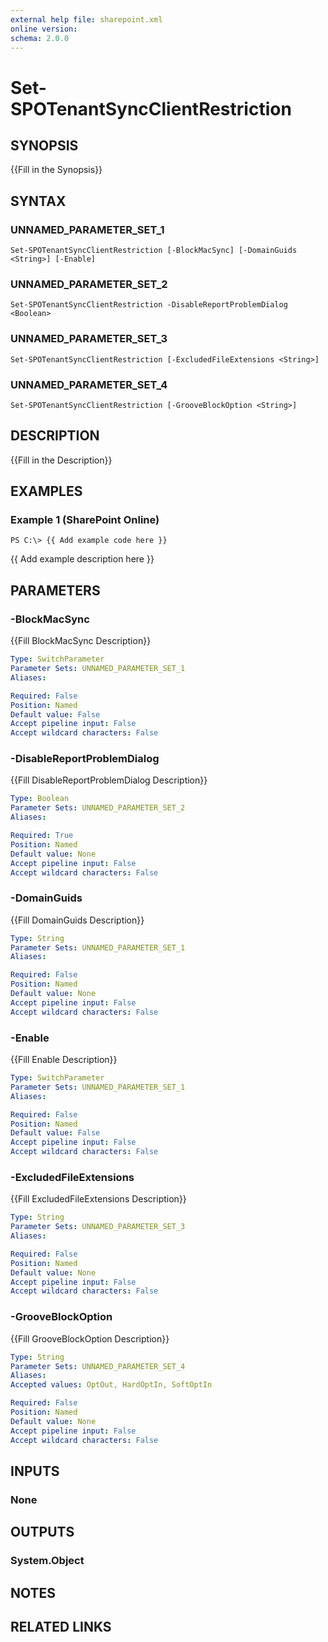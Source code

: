 ```yaml
---
external help file: sharepoint.xml
online version: 
schema: 2.0.0
---
```


# Set-SPOTenantSyncClientRestriction

## SYNOPSIS
{{Fill in the Synopsis}}

## SYNTAX

### UNNAMED_PARAMETER_SET_1
```
Set-SPOTenantSyncClientRestriction [-BlockMacSync] [-DomainGuids <String>] [-Enable]
```

### UNNAMED_PARAMETER_SET_2
```
Set-SPOTenantSyncClientRestriction -DisableReportProblemDialog <Boolean>
```

### UNNAMED_PARAMETER_SET_3
```
Set-SPOTenantSyncClientRestriction [-ExcludedFileExtensions <String>]
```

### UNNAMED_PARAMETER_SET_4
```
Set-SPOTenantSyncClientRestriction [-GrooveBlockOption <String>]
```

## DESCRIPTION
{{Fill in the Description}}

## EXAMPLES

### Example 1 (SharePoint Online)
```
PS C:\> {{ Add example code here }}
```

{{ Add example description here }}

## PARAMETERS

### -BlockMacSync
{{Fill BlockMacSync Description}}

```yaml
Type: SwitchParameter
Parameter Sets: UNNAMED_PARAMETER_SET_1
Aliases: 

Required: False
Position: Named
Default value: False
Accept pipeline input: False
Accept wildcard characters: False
```

### -DisableReportProblemDialog
{{Fill DisableReportProblemDialog Description}}

```yaml
Type: Boolean
Parameter Sets: UNNAMED_PARAMETER_SET_2
Aliases: 

Required: True
Position: Named
Default value: None
Accept pipeline input: False
Accept wildcard characters: False
```

### -DomainGuids
{{Fill DomainGuids Description}}

```yaml
Type: String
Parameter Sets: UNNAMED_PARAMETER_SET_1
Aliases: 

Required: False
Position: Named
Default value: None
Accept pipeline input: False
Accept wildcard characters: False
```

### -Enable
{{Fill Enable Description}}

```yaml
Type: SwitchParameter
Parameter Sets: UNNAMED_PARAMETER_SET_1
Aliases: 

Required: False
Position: Named
Default value: False
Accept pipeline input: False
Accept wildcard characters: False
```

### -ExcludedFileExtensions
{{Fill ExcludedFileExtensions Description}}

```yaml
Type: String
Parameter Sets: UNNAMED_PARAMETER_SET_3
Aliases: 

Required: False
Position: Named
Default value: None
Accept pipeline input: False
Accept wildcard characters: False
```

### -GrooveBlockOption
{{Fill GrooveBlockOption Description}}

```yaml
Type: String
Parameter Sets: UNNAMED_PARAMETER_SET_4
Aliases: 
Accepted values: OptOut, HardOptIn, SoftOptIn

Required: False
Position: Named
Default value: None
Accept pipeline input: False
Accept wildcard characters: False
```

## INPUTS

### None

## OUTPUTS

### System.Object

## NOTES

## RELATED LINKS

